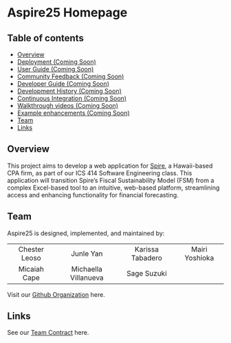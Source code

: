 # Aspire25 Homepage

## Table of contents

* [Overview](#overview)
* [Deployment (Coming Soon)](#deployment)
* [User Guide (Coming Soon)](#user-guide)
* [Community Feedback (Coming Soon)](#community-feedback)
* [Developer Guide (Coming Soon)](#developer-guide)
* [Development History (Coming Soon)](#development-history)
* [Continuous Integration (Coming Soon)](#continuous-integration)
* [Walkthrough videos (Coming Soon)](#walkthrough-videos)
* [Example enhancements (Coming Soon)](#example-enhancements)
* [Team](#team)
* [Links](#links)

## Overview

This project aims to develop a web application for [Spire](https://www.spirehawaii.com/), a Hawaii-based CPA firm, as part of our ICS 414 Software Engineering class. This application will transition Spire’s Fiscal Sustainability Model (FSM) from a complex Excel-based tool to an intuitive, web-based platform, streamlining access and enhancing functionality for financial forecasting.

## Team
Aspire25 is designed, implemented, and maintained by:<br />

<table style="border: none;">
  <tr>
    <td style="border: none; border-bottom: none; text-align: center;">Chester Leoso</td>
    <td style="border: none; border-bottom: none; text-align: center;">Junle Yan</td>
    <td style="border: none; border-bottom: none; text-align: center;">Karissa Tabadero</td>
    <td style="border: none; border-bottom: none; text-align: center;">Mairi Yoshioka</td>
  </tr>
  <tr>
    <td style="border: none; border-bottom: none; text-align: center;">Micaiah Cape</td>
    <td style="border: none; border-bottom: none; text-align: center;">Michaella Villanueva</td>
    <td style="border: none; border-bottom: none; text-align: center;">Sage Suzuki</td>
  </tr>
   
</table>

Visit our [Github Organization](https://github.com/aspire-25) here.

## Links
See our [Team Contract](https://docs.google.com/document/d/1GpYGwK2xRSj14FGqq4h1G9N7zqfQE65u1zC3gbeW-GA/edit?usp=sharing) here.
